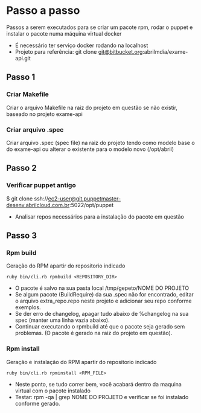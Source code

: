 # Passo a passo
Passos a serem executados para se criar um pacote rpm, rodar o puppet e instalar o pacote numa máquina virtual docker
* É necessário ter serviço docker rodando na localhost
* Projeto para referência: git clone git@bitbucket.org:abrilmdia/exame-api.git

## Passo 1

### Criar Makefile
Criar o arquivo Makefile na raiz do projeto em questão se não existir, baseado no projeto exame-api

### Criar arquivo .spec
Criar arquivo .spec (spec file) na raiz do projeto tendo como modelo base o do exame-api ou alterar o existente para o modelo novo (/opt/abril)

## Passo 2

### Verificar puppet antigo
$ git clone ssh://ec2-user@git.puppetmaster-desenv.abrilcloud.com.br:5022/opt/puppet

- Analisar repos necessários para a instalação do pacote em questão


## Passo 3

### Rpm build
Geração do RPM apartir do repositorio indicado

    ruby bin/cli.rb rpmbuild <REPOSITORY_DIR>

- O pacote é salvo na sua pasta local /tmp/gepeto/NOME DO PROJETO
- Se algum pacote (BuildRequire) da sua .spec não for encontrado, editar o arquivo extra_repo.repo neste projeto e adicionar seu repo conforme exemplos.
- Se der erro de changelog, apagar tudo abaixo de %changelog na sua spec (manter uma linha vazia abaixo).
- Continuar executando o rpmbuild até que o pacote seja gerado sem problemas. (O pacote é gerado na raiz do projeto em questão).


### Rpm install
Geração e instalação do RPM apartir do repositorio indicado

    ruby bin/cli.rb rpminstall <RPM_FILE>

- Neste ponto, se tudo correr bem, você acabará dentro da maquina virtual com o pacote instalado
- Testar: rpm -qa | grep NOME DO PROJETO e verificar se foi instalado conforme gerado.